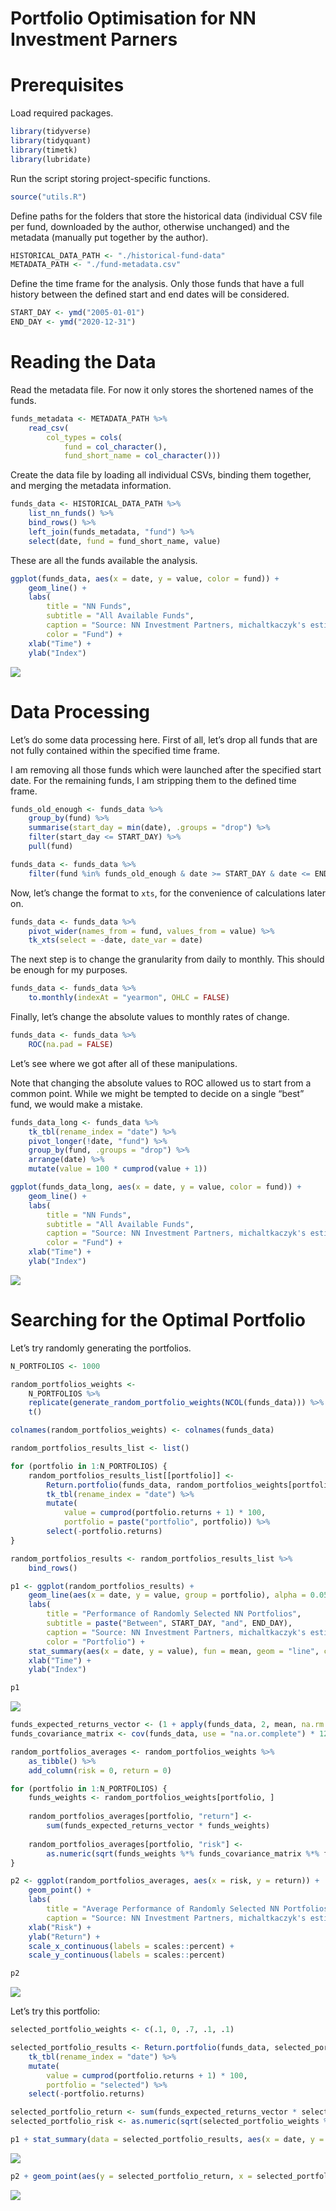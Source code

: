 Portfolio Optimisation for NN Investment Parners
================

# Prerequisites

Load required packages.

``` r
library(tidyverse)
library(tidyquant)
library(timetk)
library(lubridate)
```

Run the script storing project-specific functions.

``` r
source("utils.R")
```

Define paths for the folders that store the historical data (individual
CSV file per fund, downloaded by the author, otherwise unchanged) and
the metadata (manually put together by the author).

``` r
HISTORICAL_DATA_PATH <- "./historical-fund-data"
METADATA_PATH <- "./fund-metadata.csv"
```

Define the time frame for the analysis. Only those funds that have a
full history between the defined start and end dates will be considered.

``` r
START_DAY <- ymd("2005-01-01")
END_DAY <- ymd("2020-12-31")
```

# Reading the Data

Read the metadata file. For now it only stores the shortened names of
the funds.

``` r
funds_metadata <- METADATA_PATH %>% 
    read_csv(
        col_types = cols(
            fund = col_character(),
            fund_short_name = col_character()))
```

Create the data file by loading all individual CSVs, binding them
together, and merging the metadata information.

``` r
funds_data <- HISTORICAL_DATA_PATH %>% 
    list_nn_funds() %>% 
    bind_rows() %>% 
    left_join(funds_metadata, "fund") %>% 
    select(date, fund = fund_short_name, value)
```

These are all the funds available the analysis.

``` r
ggplot(funds_data, aes(x = date, y = value, color = fund)) +
    geom_line() +
    labs(
        title = "NN Funds",
        subtitle = "All Available Funds",
        caption = "Source: NN Investment Partners, michaltkaczyk's estimations",
        color = "Fund") +
    xlab("Time") +
    ylab("Index")
```

![](main_files/figure-gfm/unnamed-chunk-7-1.png)<!-- -->

# Data Processing

Let’s do some data processing here. First of all, let’s drop all funds
that are not fully contained within the specified time frame.

I am removing all those funds which were launched after the specified
start date. For the remaining funds, I am stripping them to the defined
time frame.

``` r
funds_old_enough <- funds_data %>%
    group_by(fund) %>%
    summarise(start_day = min(date), .groups = "drop") %>%
    filter(start_day <= START_DAY) %>% 
    pull(fund)

funds_data <- funds_data %>%
    filter(fund %in% funds_old_enough & date >= START_DAY & date <= END_DAY)
```

Now, let’s change the format to `xts`, for the convenience of
calculations later on.

``` r
funds_data <- funds_data %>%
    pivot_wider(names_from = fund, values_from = value) %>% 
    tk_xts(select = -date, date_var = date)
```

The next step is to change the granularity from daily to monthly. This
should be enough for my purposes.

``` r
funds_data <- funds_data %>% 
    to.monthly(indexAt = "yearmon", OHLC = FALSE)
```

Finally, let’s change the absolute values to monthly rates of change.

``` r
funds_data <- funds_data %>% 
    ROC(na.pad = FALSE)
```

Let’s see where we got after all of these manipulations.

Note that changing the absolute values to ROC allowed us to start from a
common point. While we might be tempted to decide on a single “best”
fund, we would make a mistake.

``` r
funds_data_long <- funds_data %>%
    tk_tbl(rename_index = "date") %>% 
    pivot_longer(!date, "fund") %>%
    group_by(fund, .groups = "drop") %>% 
    arrange(date) %>% 
    mutate(value = 100 * cumprod(value + 1))

ggplot(funds_data_long, aes(x = date, y = value, color = fund)) +
    geom_line() +
    labs(
        title = "NN Funds",
        subtitle = "All Available Funds",
        caption = "Source: NN Investment Partners, michaltkaczyk's estimations",
        color = "Fund") +
    xlab("Time") +
    ylab("Index")
```

![](main_files/figure-gfm/unnamed-chunk-12-1.png)<!-- -->

# Searching for the Optimal Portfolio

Let’s try randomly generating the portfolios.

``` r
N_PORTFOLIOS <- 1000

random_portfolios_weights <-
    N_PORTFOLIOS %>%
    replicate(generate_random_portfolio_weights(NCOL(funds_data))) %>% 
    t()

colnames(random_portfolios_weights) <- colnames(funds_data)

random_portfolios_results_list <- list()

for (portfolio in 1:N_PORTFOLIOS) {
    random_portfolios_results_list[[portfolio]] <- 
        Return.portfolio(funds_data, random_portfolios_weights[portfolio, ]) %>%
        tk_tbl(rename_index = "date") %>% 
        mutate(
            value = cumprod(portfolio.returns + 1) * 100,
            portfolio = paste("portfolio", portfolio)) %>% 
        select(-portfolio.returns)
}

random_portfolios_results <- random_portfolios_results_list %>%
    bind_rows()
```

``` r
p1 <- ggplot(random_portfolios_results) +
    geom_line(aes(x = date, y = value, group = portfolio), alpha = 0.05) +
    labs(
        title = "Performance of Randomly Selected NN Portfolios",
        subtitle = paste("Between", START_DAY, "and", END_DAY),
        caption = "Source: NN Investment Partners, michaltkaczyk's estimations",
        color = "Portfolio") +
    stat_summary(aes(x = date, y = value), fun = mean, geom = "line", color = "#F8766D", size = 1) +
    xlab("Time") +
    ylab("Index")

p1
```

![](main_files/figure-gfm/unnamed-chunk-14-1.png)<!-- -->

``` r
funds_expected_returns_vector <- (1 + apply(funds_data, 2, mean, na.rm = TRUE)) ^ 12 - 1
funds_covariance_matrix <- cov(funds_data, use = "na.or.complete") * 12

random_portfolios_averages <- random_portfolios_weights %>% 
    as_tibble() %>% 
    add_column(risk = 0, return = 0)

for (portfolio in 1:N_PORTFOLIOS) {
    funds_weights <- random_portfolios_weights[portfolio, ]
    
    random_portfolios_averages[portfolio, "return"] <-
        sum(funds_expected_returns_vector * funds_weights)
    
    random_portfolios_averages[portfolio, "risk"] <-
        as.numeric(sqrt(funds_weights %*% funds_covariance_matrix %*% funds_weights))
}

p2 <- ggplot(random_portfolios_averages, aes(x = risk, y = return)) +
    geom_point() +
    labs(
        title = "Average Performance of Randomly Selected NN Portfolios",
        caption = "Source: NN Investment Partners, michaltkaczyk's estimations") +
    xlab("Risk") +
    ylab("Return") +
    scale_x_continuous(labels = scales::percent) +
    scale_y_continuous(labels = scales::percent)

p2
```

![](main_files/figure-gfm/unnamed-chunk-15-1.png)<!-- -->

Let’s try this portfolio:

``` r
selected_portfolio_weights <- c(.1, 0, .7, .1, .1)

selected_portfolio_results <- Return.portfolio(funds_data, selected_portfolio_weights) %>% 
    tk_tbl(rename_index = "date") %>% 
    mutate(
        value = cumprod(portfolio.returns + 1) * 100,
        portfolio = "selected") %>% 
    select(-portfolio.returns)

selected_portfolio_return <- sum(funds_expected_returns_vector * selected_portfolio_weights)
selected_portfolio_risk <- as.numeric(sqrt(selected_portfolio_weights %*% funds_covariance_matrix %*% selected_portfolio_weights))

p1 + stat_summary(data = selected_portfolio_results, aes(x = date, y = value), fun = mean, geom = "line", color = "green", size = 1)
```

![](main_files/figure-gfm/unnamed-chunk-16-1.png)<!-- -->

``` r
p2 + geom_point(aes(y = selected_portfolio_return, x = selected_portfolio_risk), colour = "green")
```

![](main_files/figure-gfm/unnamed-chunk-16-2.png)<!-- -->

